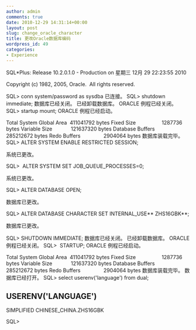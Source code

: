 ```yaml
---
author: admin
comments: true
date: 2010-12-29 14:31:14+00:00
layout: post
slug: change_oracle_character
title: 更改Oracle数据库编码
wordpress_id: 49
categories:
- Experience
---
```


SQL*Plus: Release 10.2.0.1.0 - Production on 星期三 12月 29 22:23:55 2010

Copyright (c) 1982, 2005, Oracle.  All rights reserved.

SQL> conn system/password as sysdba
已连接。
SQL> shutdown immediate;
数据库已经关闭。
已经卸载数据库。
ORACLE 例程已经关闭。
SQL> startup mount;
ORACLE 例程已经启动。

Total System Global Area  411041792 bytes
Fixed Size                  1287736 bytes
Variable Size             121637320 bytes
Database Buffers          285212672 bytes
Redo Buffers                2904064 bytes
数据库装载完毕。
SQL> ALTER SYSTEM ENABLE RESTRICTED SESSION;

系统已更改。

SQL>  ALTER SYSTEM SET JOB_QUEUE_PROCESSES=0;

系统已更改。

SQL> ALTER DATABASE OPEN;

数据库已更改。

SQL> ALTER DATABASE CHARACTER SET INTERNAL_USE** ZHS16GBK**;

数据库已更改。

SQL> SHUTDOWN IMMEDIATE;
数据库已经关闭。
已经卸载数据库。
ORACLE 例程已经关闭。
SQL>  STARTUP;
ORACLE 例程已经启动。

Total System Global Area  411041792 bytes
Fixed Size                  1287736 bytes
Variable Size             121637320 bytes
Database Buffers          285212672 bytes
Redo Buffers                2904064 bytes
数据库装载完毕。
数据库已经打开。
SQL> select userenv('language') from dual;

USERENV('LANGUAGE')
----------------------------------------------------
SIMPLIFIED CHINESE_CHINA.ZHS16GBK

SQL>
